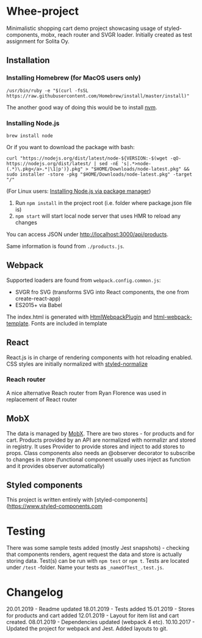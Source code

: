 # Whee-project

Minimalistic shopping cart demo project showcasing usage of styled-components, mobx, reach router and SVGR loader.
Initially created as test assignment for Solita Oy.

## Installation 

### Installing Homebrew (for MacOS users only)
```
/usr/bin/ruby -e "$(curl -fsSL https://raw.githubusercontent.com/Homebrew/install/master/install)"
```
The another good way of doing this would be to install [nvm](https://github.com/creationix/nvm).


### Installing Node.js
```
brew install node
```
Or if you want to download the package with bash:
```
curl "https://nodejs.org/dist/latest/node-${VERSION:-$(wget -qO- https://nodejs.org/dist/latest/ | sed -nE 's|.*>node-(.*)\.pkg</a>.*|\1|p')}.pkg" > "$HOME/Downloads/node-latest.pkg" && sudo installer -store -pkg "$HOME/Downloads/node-latest.pkg" -target "/"
```
(For Linux users: [Installing Node.js via package manager](https://nodejs.org/en/download/package-manager/))

1. Run `npm install` in the project root (i.e. folder where package.json file is)
2. `npm start` will start local node server that uses HMR to reload any changes

You can access JSON under [http://localhost:3000/api/products](http://localhost:3000/api/products).

Same information is found from `./products.js`.

## Webpack

Supported loaders are found from `webpack.config.common.js`:
- SVGR fro SVG (transforms SVG into React components, the one from create-react-app)
- ES2015+ via Babel

The index.html is generated with [HtmlWebpackPlugin](https://github.com/jantimon/html-webpack-plugin) and [html-webpack-template](https://github.com/jaketrent/html-webpack-template). Fonts are included in template

## React

React.js is in charge of rendering components with hot reloading enabled. CSS styles are initially normalized with [styled-normalize](https://github.com/sergeysova/styled-normalize)

### Reach router

A nice alternative Reach router from Ryan Florence was used in replacement of React router

## MobX

The data is managed by [MobX](https://github.com/mobxjs/mobx). There are two stores - for products and for cart. Products provided by an API are normalized with normalizr and stored in registry.
It uses Provider to provide stores and inject to add stores to props. Class components also needs an @observer decorator to subscribe to changes in store (functional component usually uses inject as function and it provides observer automatically)

## Styled components
This project is written entirely with [styled-components](https://www.styled-components.com

# Testing

There was some sample tests added (mostly Jest snapshots) - checking that components renders, agent request the data and store is actually storing data.
Test(s) can be run with `npm test` or `npm t`. Tests are located under `/test` -folder. Name your tests as `_nameOfTest_.test.js`.

# Changelog
20.01.2019 - Readme updated
18.01.2019 - Tests added
15.01.2019 - Stores for products and cart added
12.01.2019 - Layout for item list and cart created.
08.01.2019 - Dependencies updated (webpack 4 etc).
10.10.2017 - Updated the project for webpack and Jest. Added layouts to git.